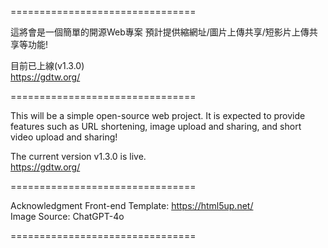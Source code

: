 ================================

這將會是一個簡單的開源Web專案
預計提供縮網址/圖片上傳共享/短影片上傳共享等功能!

目前已上線(v1.3.0)  
https://gdtw.org/

================================

This will be a simple open-source web project.
It is expected to provide features such as URL shortening, image upload and sharing, and short video upload and sharing!

The current version v1.3.0 is live.  
https://gdtw.org/

================================

Acknowledgment
Front-end Template: https://html5up.net/  
Image Source: ChatGPT-4o

================================
